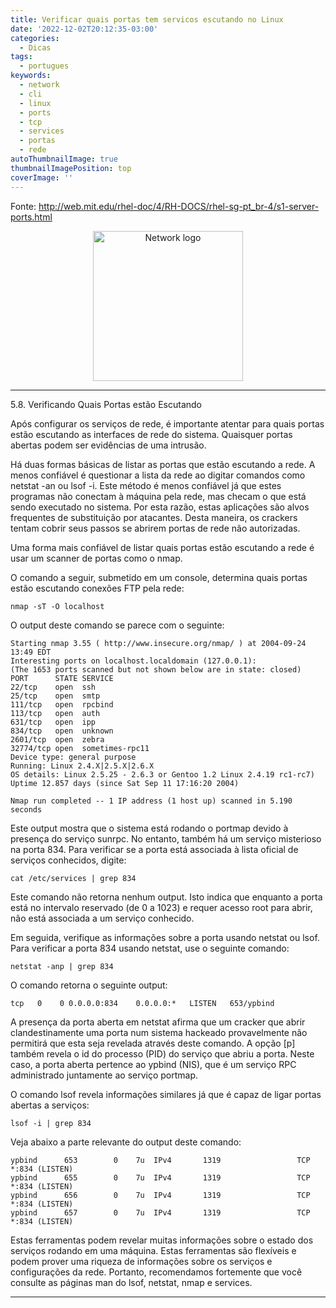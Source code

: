 ```yaml
---
title: Verificar quais portas tem servicos escutando no Linux
date: '2022-12-02T20:12:35-03:00'
categories:
  - Dicas
tags:
  - portugues
keywords:
  - network
  - cli
  - linux
  - ports
  - tcp
  - services
  - portas
  - rede
autoThumbnailImage: true
thumbnailImagePosition: top
coverImage: ''
---
```

Fonte: http://web.mit.edu/rhel-doc/4/RH-DOCS/rhel-sg-pt_br-4/s1-server-ports.html

<p align="center">
<img src="/images/uploads/network_logo1.png" width="240" title="Network logo">
</p>

- - -

5.8. Verificando Quais Portas estão Escutando

Após configurar os serviços de rede, é importante atentar para quais portas estão escutando as interfaces de rede do sistema. Quaisquer portas abertas podem ser evidências de uma intrusão.

Há duas formas básicas de listar as portas que estão escutando a rede. A menos confiável é questionar a lista da rede ao digitar comandos como netstat -an ou lsof -i. Este método é menos confiável já que estes programas não conectam à máquina pela rede, mas checam o que está sendo executado no sistema. Por esta razão, estas aplicações são alvos frequentes de substituição por atacantes. Desta maneira, os crackers tentam cobrir seus passos se abrirem portas de rede não autorizadas.

Uma forma mais confiável de listar quais portas estão escutando a rede é usar um scanner de portas como o nmap.

O comando a seguir, submetido em um console, determina quais portas estão escutando conexões FTP pela rede:

```
nmap -sT -O localhost
```

O output deste comando se parece com o seguinte:

```
Starting nmap 3.55 ( http://www.insecure.org/nmap/ ) at 2004-09-24 13:49 EDT
Interesting ports on localhost.localdomain (127.0.0.1):
(The 1653 ports scanned but not shown below are in state: closed)
PORT      STATE SERVICE
22/tcp    open  ssh
25/tcp    open  smtp
111/tcp   open  rpcbind
113/tcp   open  auth
631/tcp   open  ipp
834/tcp   open  unknown
2601/tcp  open  zebra
32774/tcp open  sometimes-rpc11
Device type: general purpose
Running: Linux 2.4.X|2.5.X|2.6.X
OS details: Linux 2.5.25 - 2.6.3 or Gentoo 1.2 Linux 2.4.19 rc1-rc7)
Uptime 12.857 days (since Sat Sep 11 17:16:20 2004)
 
Nmap run completed -- 1 IP address (1 host up) scanned in 5.190 seconds
```

Este output mostra que o sistema está rodando o portmap devido à presença do serviço sunrpc. No entanto, também há um serviço misterioso na porta 834. Para verificar se a porta está associada à lista oficial de serviços conhecidos, digite:

```
cat /etc/services | grep 834
```

Este comando não retorna nenhum output. Isto indica que enquanto a porta está no intervalo reservado (de 0 a 1023) e requer acesso root para abrir, não está associada a um serviço conhecido.

Em seguida, verifique as informações sobre a porta usando netstat ou lsof. Para verificar a porta 834 usando netstat, use o seguinte comando:

```
netstat -anp | grep 834
```

O comando retorna o seguinte output:

```
tcp   0    0 0.0.0.0:834    0.0.0.0:*   LISTEN   653/ypbind
```

A presença da porta aberta em netstat afirma que um cracker que abrir clandestinamente uma porta num sistema hackeado provavelmente não permitirá que esta seja revelada através deste comando. A opção \[p] também revela o id do processo (PID) do serviço que abriu a porta. Neste caso, a porta aberta pertence ao ypbind (NIS), que é um serviço RPC administrado juntamente ao serviço portmap.

O comando lsof revela informações similares já que é capaz de ligar portas abertas a serviços:

```
lsof -i | grep 834
```

Veja abaixo a parte relevante do output deste comando:

```
ypbind      653        0    7u  IPv4       1319                 TCP *:834 (LISTEN)
ypbind      655        0    7u  IPv4       1319                 TCP *:834 (LISTEN)
ypbind      656        0    7u  IPv4       1319                 TCP *:834 (LISTEN)
ypbind      657        0    7u  IPv4       1319                 TCP *:834 (LISTEN)
```

Estas ferramentas podem revelar muitas informações sobre o estado dos serviços rodando em uma máquina. Estas ferramentas são flexíveis e podem prover uma riqueza de informações sobre os serviços e configurações da rede. Portanto, recomendamos fortemente que você consulte as páginas man do lsof, netstat, nmap e services.

- - -
